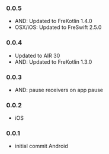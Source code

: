 ### 0.0.5 
- AND: Updated to FreKotlin 1.4.0
- OSX/iOS: Updated to FreSwift 2.5.0

### 0.0.4 
- Updated to AIR 30
- AND: Updated to FreKotlin 1.3.0

### 0.0.3 
- AND: pause receivers on app pause

### 0.0.2  
- iOS

### 0.0.1  
- initial commit Android
